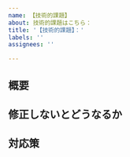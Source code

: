 ```yaml
---
name: 【技術的課題】
about: 技術的課題はこちら：
title: '【技術的課題】：'
labels: ''
assignees: ''

---
```


## 概要

## 修正しないとどうなるか

## 対応策
